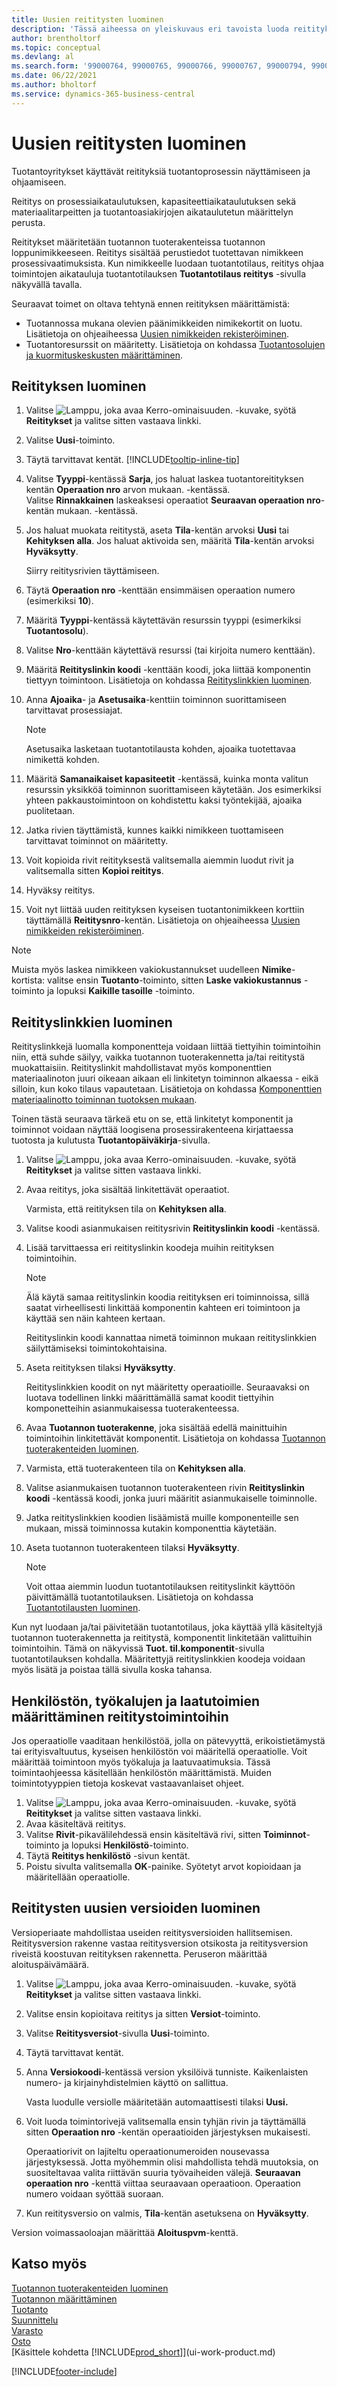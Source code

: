 ```yaml
---
title: Uusien reititysten luominen
description: 'Tässä aiheessa on yleiskuvaus eri tavoista luoda reitityksiä, mukaan lukien vaaditut edellytykset ja reitityslinkkien luominen.'
author: brentholtorf
ms.topic: conceptual
ms.devlang: al
ms.search.form: '99000764, 99000765, 99000766, 99000767, 99000794, 99000796, 99000798, 99000806, 99000808, 99000810, 99000817, 99000834, 99000835, 99000836, 99000837, 99000840, 99000841, 99000844, 99000845'
ms.date: 06/22/2021
ms.author: bholtorf
ms.service: dynamics-365-business-central
---
```

# Uusien reititysten luominen

Tuotantoyritykset käyttävät reitityksiä tuotantoprosessin näyttämiseen ja ohjaamiseen.

Reititys on prosessiaikataulutuksen, kapasiteettiaikataulutuksen sekä materiaalitarpeitten ja tuotantoasiakirjojen aikataulutetun määrittelyn perusta.  

Reititykset määritetään tuotannon tuoterakenteissa tuotannon loppunimikkeeseen. Reititys sisältää perustiedot tuotettavan nimikkeen prosessivaatimuksista. Kun nimikkeelle luodaan tuotantotilaus, reititys ohjaa toimintojen aikatauluja tuotantotilauksen **Tuotantotilaus reititys** -sivulla näkyvällä tavalla.  

Seuraavat toimet on oltava tehtynä ennen reitityksen määrittämistä:  

- Tuotannossa mukana olevien päänimikkeiden nimikekortit on luotu. Lisätietoja on ohjeaiheessa [Uusien nimikkeiden rekisteröiminen](inventory-how-register-new-items.md).
- Tuotantoresurssit on määritetty. Lisätietoja on kohdassa [Tuotantosolujen ja kuormituskeskusten määrittäminen](production-how-to-set-up-work-and-machine-centers.md).

## Reitityksen luominen

1. Valitse ![Lamppu, joka avaa Kerro-ominaisuuden.](media/ui-search/search_small.png "Kerro, mitä haluat tehdä") -kuvake, syötä **Reititykset** ja valitse sitten vastaava linkki.  
2. Valitse **Uusi**-toiminto.  
3. Täytä tarvittavat kentät. [!INCLUDE[tooltip-inline-tip](includes/tooltip-inline-tip_md.md)]
4. Valitse **Tyyppi**-kentässä **Sarja**, jos haluat laskea tuotantoreitityksen kentän **Operaation nro** arvon mukaan. -kentässä.  
    Valitse **Rinnakkainen** laskeaksesi operaatiot **Seuraavan operaation nro**-kentän mukaan. -kentässä.  
5. Jos haluat muokata reititystä, aseta **Tila**-kentän arvoksi **Uusi** tai **Kehityksen alla**. Jos haluat aktivoida sen, määritä **Tila**-kentän arvoksi **Hyväksytty**.  

    Siirry reititysrivien täyttämiseen.
6. Täytä **Operaation nro** -kenttään ensimmäisen operaation numero (esimerkiksi **10**).  
7. Määritä **Tyyppi**-kentässä käytettävän resurssin tyyppi (esimerkiksi **Tuotantosolu**).  
8. Valitse **Nro**-kenttään käytettävä resurssi (tai kirjoita numero kenttään).  
9. Määritä **Reitityslinkin koodi** -kenttään koodi, joka liittää komponentin tiettyyn toimintoon. Lisätietoja on kohdassa [Reitityslinkkien luominen](production-how-to-create-routings.md#to-create-routing-links).
10. Anna **Ajoaika**- ja **Asetusaika**-kenttiin toiminnon suorittamiseen tarvittavat prosessiajat.

     > [!NOTE]
     > Asetusaika lasketaan tuotantotilausta kohden, ajoaika tuotettavaa nimikettä kohden.  

11. Määritä **Samanaikaiset kapasiteetit** -kentässä, kuinka monta valitun resurssin yksikköä toiminnon suorittamiseen käytetään. Jos esimerkiksi yhteen pakkaustoimintoon on kohdistettu kaksi työntekijää, ajoaika puolitetaan.  
12. Jatka rivien täyttämistä, kunnes kaikki nimikkeen tuottamiseen tarvittavat toiminnot on määritetty.  
13. Voit kopioida rivit reitityksestä valitsemalla aiemmin luodut rivit ja valitsemalla sitten **Kopioi reititys**.  
14. Hyväksy reititys.  
15. Voit nyt liittää uuden reitityksen kyseisen tuotantonimikkeen korttiin täyttämällä **Reititysnro**-kentän. Lisätietoja on ohjeaiheessa [Uusien nimikkeiden rekisteröiminen](inventory-how-register-new-items.md).  

> [!NOTE]  
> Muista myös laskea nimikkeen vakiokustannukset uudelleen **Nimike**-kortista: valitse ensin **Tuotanto**-toiminto, sitten **Laske vakiokustannus** -toiminto ja lopuksi **Kaikille tasoille** -toiminto.  

## Reitityslinkkien luominen

Reitityslinkkejä luomalla komponentteja voidaan liittää tiettyihin toimintoihin niin, että suhde säilyy, vaikka tuotannon tuoterakennetta ja/tai reititystä muokattaisiin. Reitityslinkit mahdollistavat myös komponenttien materiaalinoton juuri oikeaan aikaan eli linkitetyn toiminnon alkaessa - eikä silloin, kun koko tilaus vapautetaan. Lisätietoja on kohdassa [Komponenttien materiaalinotto toiminnan tuotoksen mukaan](production-how-to-flush-components-according-to-operation-output.md).  

Toinen tästä seuraava tärkeä etu on se, että linkitetyt komponentit ja toiminnot voidaan näyttää loogisena prosessirakenteena kirjattaessa tuotosta ja kulutusta **Tuotantopäiväkirja**-sivulla.  

1. Valitse ![Lamppu, joka avaa Kerro-ominaisuuden.](media/ui-search/search_small.png "Kerro, mitä haluat tehdä") -kuvake, syötä **Reititykset** ja valitse sitten vastaava linkki.  
2. Avaa reititys, joka sisältää linkitettävät operaatiot.  

    Varmista, että reitityksen tila on **Kehityksen alla**.  

3. Valitse koodi asianmukaisen reititysrivin **Reitityslinkin koodi** -kentässä.  
4. Lisää tarvittaessa eri reitityslinkin koodeja muihin reitityksen toimintoihin.  

    > [!NOTE]  
    > Älä käytä samaa reitityslinkin koodia reitityksen eri toiminnoissa, sillä saatat virheellisesti linkittää komponentin kahteen eri toimintoon ja käyttää sen näin kahteen kertaan.  
    >
    > Reitityslinkin koodi kannattaa nimetä toiminnon mukaan reitityslinkkien säilyttämiseksi toimintokohtaisina.

5. Aseta reitityksen tilaksi **Hyväksytty**.  

    Reitityslinkkien koodit on nyt määritetty operaatioille. Seuraavaksi on luotava todellinen linkki määrittämällä samat koodit tiettyihin komponetteihin asianmukaisessa tuoterakenteessa.  

6. Avaa **Tuotannon tuoterakenne**, joka sisältää edellä mainittuihin toimintoihin linkitettävät komponentit. Lisätietoja on kohdassa [Tuotannon tuoterakenteiden luominen](production-how-to-create-production-boms.md).
7. Varmista, että tuoterakenteen tila on **Kehityksen alla**.  
8. Valitse asianmukaisen tuotannon tuoterakenteen rivin **Reitityslinkin koodi** -kentässä koodi, jonka juuri määritit asianmukaiselle toiminnolle.  
9. Jatka reitityslinkkien koodien lisäämistä muille komponenteille sen mukaan, missä toiminnossa kutakin komponenttia käytetään.  
10. Aseta tuotannon tuoterakenteen tilaksi **Hyväksytty**.  

    > [!NOTE]  
    > Voit ottaa aiemmin luodun tuotantotilauksen reitityslinkit käyttöön päivittämällä tuotantotilauksen. Lisätietoja on kohdassa [Tuotantotilausten luominen](production-how-to-create-production-orders.md).  

Kun nyt luodaan ja/tai päivitetään tuotantotilaus, joka käyttää yllä käsiteltyjä tuotannon tuoterakennetta ja reititystä, komponentit linkitetään valittuihin toimintoihin. Tämä on näkyvissä **Tuot. til.komponentit**-sivulla tuotantotilauksen kohdalla. Määritettyjä reitityslinkkien koodeja voidaan myös lisätä ja poistaa tällä sivulla koska tahansa.

## Henkilöstön, työkalujen ja laatutoimien määrittäminen reititystoimintoihin

Jos operaatiolle vaaditaan henkilöstöä, jolla on pätevyyttä, erikoistietämystä tai erityisvaltuutus, kyseisen henkilöstön voi määritellä operaatiolle. Voit määrittää toimintoon myös työkaluja ja laatuvaatimuksia. Tässä toimintaohjeessa käsitellään henkilöstön määrittämistä. Muiden toimintotyyppien tietoja koskevat vastaavanlaiset ohjeet.

1. Valitse ![Lamppu, joka avaa Kerro-ominaisuuden.](media/ui-search/search_small.png "Kerro, mitä haluat tehdä") -kuvake, syötä **Reititykset** ja valitse sitten vastaava linkki.  
2. Avaa käsiteltävä reititys.  
3. Valitse **Rivit**-pikavälilehdessä ensin käsiteltävä rivi, sitten **Toiminnot**-toiminto ja lopuksi **Henkilöstö**-toiminto.  
4. Täytä **Reititys henkilöstö** -sivun kentät.  
5. Poistu sivulta valitsemalla **OK**-painike. Syötetyt arvot kopioidaan ja määritellään operaatiolle.  

## Reititysten uusien versioiden luominen

Versioperiaate mahdollistaa useiden reititysversioiden hallitsemisen. Reititysversion rakenne vastaa reititysversion otsikosta ja reititysversion riveistä koostuvan reitityksen rakennetta. Peruseron määrittää aloituspäivämäärä.  

1. Valitse ![Lamppu, joka avaa Kerro-ominaisuuden.](media/ui-search/search_small.png "Kerro, mitä haluat tehdä") -kuvake, syötä **Reititykset** ja valitse sitten vastaava linkki.  
2. Valitse ensin kopioitava reititys ja sitten **Versiot**-toiminto.  
3. Valitse **Reititysversiot**-sivulla **Uusi**-toiminto.
4. Täytä tarvittavat kentät.
5. Anna **Versiokoodi**-kentässä version yksilöivä tunniste. Kaikenlaisten numero- ja kirjainyhdistelmien käyttö on sallittua.  

    Vasta luodulle versiolle määritetään automaattisesti tilaksi **Uusi.**  
6. Voit luoda toimintorivejä valitsemalla ensin tyhjän rivin ja täyttämällä sitten **Operaation nro** -kentän operaatioiden järjestyksen mukaisesti.

    Operaatiorivit on lajiteltu operaationumeroiden nousevassa järjestyksessä. Jotta myöhemmin olisi mahdollista tehdä muutoksia, on suositeltavaa valita riittävän suuria työvaiheiden välejä. **Seuraavan operaation nro** -kenttä viittaa seuraavaan operaatioon. Operaation numero voidaan syöttää suoraan.

7. Kun reititysversio on valmis, **Tila**-kentän asetuksena on **Hyväksytty**.

Version voimassaoloajan määrittää **Aloituspvm**-kenttä.  

## Katso myös

[Tuotannon tuoterakenteiden luominen](production-how-to-create-production-boms.md)  
[Tuotannon määrittäminen](production-configure-production-processes.md)  
[Tuotanto](production-manage-manufacturing.md)  
[Suunnittelu](production-planning.md)  
[Varasto](inventory-manage-inventory.md)  
[Osto](purchasing-manage-purchasing.md)  
[Käsittele kohdetta [!INCLUDE[prod_short](includes/prod_short.md)]](ui-work-product.md)  


[!INCLUDE[footer-include](includes/footer-banner.md)]